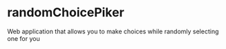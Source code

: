 # randomChoicePiker
Web application that allows you to make choices while randomly selecting one for you
